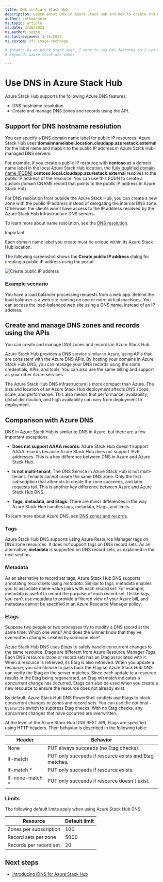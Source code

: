 ```yaml
---
title: DNS in Azure Stack Hub 
description: Learn about DNS in Azure Stack Hub and how to create and manage DNS zones.
author: sethmanheim
ms.topic: article
ms.date: 3/26/2021
ms.author: sethm
ms.lastreviewed: 3/26/2021
ms.custom: sfi-image-nochange

# Intent: As an Azure Stack user, I want to use DNS features so I can compare and manage DNS zones.
# Keyword: azure stack dns zones

---
```


# Use DNS in Azure Stack Hub

Azure Stack Hub supports the following Azure DNS features:

* DNS hostname resolution.
* Create and manage DNS zones and records using the API.

## Support for DNS hostname resolution

You can specify a DNS domain name label for public IP resources. Azure Stack Hub uses **domainnamelabel.location.cloudapp.azurestack.external** for the label name and maps it to the public IP address in Azure Stack Hub-managed DNS servers.

For example, if you create a public IP resource with **contoso** as a domain name label in the local Azure Stack Hub location, the [fully qualified domain name (FQDN)](https://en.wikipedia.org/wiki/Fully_qualified_domain_name) **contoso.local.cloudapp.azurestack.external** resolves to the public IP address of the resource. You can use this FQDN to create a custom domain CNAME record that points to the public IP address in Azure Stack Hub.

For DNS resolution from outside the Azure Stack Hub, you can create a new zone with the public IP address instead of delegating the internal DNS zone. Otherwise, the clients won't have access to the IP address resolved by the Azure Stack Hub Infrastructure DNS servers.

To learn more about name resolution, see the [DNS resolution](/azure/dns/dns-for-azure-services?toc=/azure/virtual-machines/windows/toc.json).

> [!IMPORTANT]
> Each domain name label you create must be unique within its Azure Stack Hub location.

The following screenshot shows the **Create public IP address** dialog for creating a public IP address using the portal:

![Create public IP address](media/azure-stack-dns/image01.png)

### Example scenario

You have a load balancer processing requests from a web app. Behind the load balancer is a web site running on one or more virtual machines. You can access the load-balanced web site using a DNS name, instead of an IP address.

## Create and manage DNS zones and records using the APIs

You can create and manage DNS zones and records in Azure Stack Hub.

Azure Stack Hub provides a DNS service similar to Azure, using APIs that are consistent with the Azure DNS APIs. By hosting your domains in Azure Stack Hub DNS, you can manage your DNS records using the same credentials, APIs, and tools. You can also use the same billing and support as your other Azure services.

The Azure Stack Hub DNS infrastructure is more compact than Azure. The size and location of an Azure Stack Hub deployment affects DNS scope, scale, and performance. This also means that performance, availability, global distribution, and high availability can vary from deployment to deployment.

## Comparison with Azure DNS

DNS in Azure Stack Hub is similar to DNS in Azure, but there are a few important exceptions:

* **Does not support AAAA records**: Azure Stack Hub doesn't support AAAA records because Azure Stack Hub does not support IPv6 addresses. This is a key difference between DNS in Azure and Azure Stack Hub.

* **Is not multi-tenant**: The DNS Service in Azure Stack Hub is not multi-tenant. Tenants cannot create the same DNS zone. Only the first subscription that attempts to create the zone succeeds, and later requests fail. This is another key difference between Azure and Azure Stack Hub DNS.

* **Tags, metadata, and Etags**: There are minor differences in the way Azure Stack Hub handles tags, metadata, Etags, and limits.

To learn more about Azure DNS, see [DNS zones and records](/azure/dns/dns-zones-records).

### Tags

Azure Stack Hub DNS supports using Azure Resource Manager tags on DNS zone resources. It does not support tags on DNS record sets. As an alternative, **metadata** is supported on DNS record sets, as explained in the next section.

### Metadata

As an alternative to record set tags, Azure Stack Hub DNS supports annotating record sets using *metadata*. Similar to tags, metadata enables you to associate name-value pairs with each record set. For example, metadata is useful to record the purpose of each record set. Unlike tags, you can't use metadata to provide a filtered view of your Azure bill, and metadata cannot be specified in an Azure Resource Manager policy.

### Etags

Suppose two people or two processes try to modify a DNS record at the same time. Which one wins? And does the winner know that they've overwritten changes created by someone else?

Azure Stack Hub DNS uses *Etags* to safely handle concurrent changes to the same resource. Etags are different from Azure Resource Manager *Tags*. Each DNS resource (zone or record set) has an Etag associated with it. When a resource is retrieved, its Etag is also retrieved. When you update a resource, you can choose to pass back the Etag so Azure Stack Hub DNS can verify the Etag on the server matches. Since each update to a resource results in the Etag being regenerated, an Etag mismatch indicates a concurrent change has occurred. Etags can also be used when you create a new resource to ensure the resource does not already exist.

By default, Azure Stack Hub DNS PowerShell cmdlets use Etags to block concurrent changes to zones and record sets. You can use the optional `-Overwrite` switch to suppress Etag checks. With no Etag checks, any concurrent changes that have occurred are overwritten.

At the level of the Azure Stack Hub DNS REST API, Etags are specified using HTTP headers. Their behavior is described in the following table:

| Header | Behavior|
|--------|---------|
| None   | PUT always succeeds (no Etag checks).|
| If-match| PUT only succeeds if resource exists and Etag matches.|
| If-match *| PUT only succeeds if resource exists.|
| If-none-match *| PUT only succeeds if resource doesn't exist.|

### Limits

The following default limits apply when using Azure Stack Hub DNS:

| Resource| Default limit|
|---------|--------------|
| Zones per subscription| 100|
| Record sets per zone| 5000|
| Records per record set| 20|

## Next steps

* [Introducing iDNS for Azure Stack Hub](azure-stack-understanding-dns.md)
